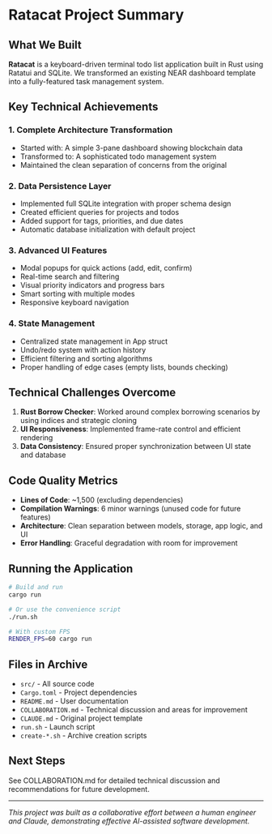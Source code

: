 # Ratacat Project Summary

## What We Built
**Ratacat** is a keyboard-driven terminal todo list application built in Rust using Ratatui and SQLite. We transformed an existing NEAR dashboard template into a fully-featured task management system.

## Key Technical Achievements

### 1. Complete Architecture Transformation
- Started with: A simple 3-pane dashboard showing blockchain data
- Transformed to: A sophisticated todo management system
- Maintained the clean separation of concerns from the original

### 2. Data Persistence Layer
- Implemented full SQLite integration with proper schema design
- Created efficient queries for projects and todos
- Added support for tags, priorities, and due dates
- Automatic database initialization with default project

### 3. Advanced UI Features
- Modal popups for quick actions (add, edit, confirm)
- Real-time search and filtering
- Visual priority indicators and progress bars
- Smart sorting with multiple modes
- Responsive keyboard navigation

### 4. State Management
- Centralized state management in App struct
- Undo/redo system with action history
- Efficient filtering and sorting algorithms
- Proper handling of edge cases (empty lists, bounds checking)

## Technical Challenges Overcome

1. **Rust Borrow Checker**: Worked around complex borrowing scenarios by using indices and strategic cloning
2. **UI Responsiveness**: Implemented frame-rate control and efficient rendering
3. **Data Consistency**: Ensured proper synchronization between UI state and database

## Code Quality Metrics
- **Lines of Code**: ~1,500 (excluding dependencies)
- **Compilation Warnings**: 6 minor warnings (unused code for future features)
- **Architecture**: Clean separation between models, storage, app logic, and UI
- **Error Handling**: Graceful degradation with room for improvement

## Running the Application

```bash
# Build and run
cargo run

# Or use the convenience script
./run.sh

# With custom FPS
RENDER_FPS=60 cargo run
```

## Files in Archive
- `src/` - All source code
- `Cargo.toml` - Project dependencies
- `README.md` - User documentation
- `COLLABORATION.md` - Technical discussion and areas for improvement
- `CLAUDE.md` - Original project template
- `run.sh` - Launch script
- `create-*.sh` - Archive creation scripts

## Next Steps
See COLLABORATION.md for detailed technical discussion and recommendations for future development.

---
*This project was built as a collaborative effort between a human engineer and Claude, demonstrating effective AI-assisted software development.*